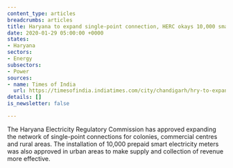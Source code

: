 ```yaml
---
content_type: articles
breadcrumbs: articles
title: Haryana to expand single-point connection, HERC okays 10,000 smart meters
date: 2020-01-29 05:00:00 +0000
states:
- Haryana
sectors:
- Energy
subsectors:
- Power
sources:
- name: Times of India
  url: https://timesofindia.indiatimes.com/city/chandigarh/hry-to-expand-single-point-connection-herc-okays-10000-smart-meters/articleshow/73622085.cms
details: []
is_newsletter: false

---
```

The Haryana Electricity Regulatory Commission has approved expanding the network of single-point connections for colonies, commercial centres and rural areas. The installation of 10,000 prepaid smart electricity meters was also approved in urban areas to make supply and collection of revenue more effective.
